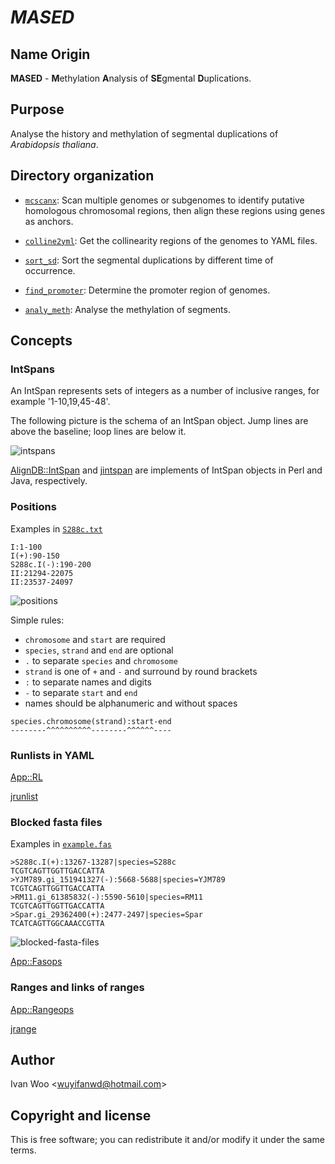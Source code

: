 # ***MASED***

## Name Origin

**MASED** - **M**ethylation **A**nalysis of **SE**gmental **D**uplications.

## Purpose

Analyse the history and methylation of segmental duplications of *Arabidopsis thaliana*.

## Directory organization

* [`mcscanx`](mcscanx.sh): Scan multiple genomes or subgenomes to identify putative homologous chromosomal regions, then align these regions using genes as anchors.

* [`colline2yml`](colline2yml.sh): Get the collinearity regions of the genomes to YAML files.

* [`sort_sd`](sort_sd.sh): Sort the segmental duplications by different time of occurrence.

* [`find_promoter`](find_promoter.sh): Determine the promoter region of genomes.

* [`analy_meth`](analy_meth.sh): Analyse the methylation of segments.

## Concepts

### IntSpans

An IntSpan represents sets of integers as a number of inclusive ranges, for example '1-10,19,45-48'.

The following picture is the schema of an IntSpan object. Jump lines are above the baseline; loop
lines are below it.

![intspans](doc/intspans.png)

[AlignDB::IntSpan](https://github.com/wang-q/AlignDB-IntSpan) and
[jintspan](https://github.com/egateam/jintspan) are implements of IntSpan objects in Perl and Java,
respectively.

### Positions

Examples in [`S288c.txt`](https://github.com/wang-q/App-RL/blob/master/t/S288c.txt)

```text
I:1-100
I(+):90-150
S288c.I(-):190-200
II:21294-22075
II:23537-24097
```

![positions](doc/positions.png)

Simple rules:

* `chromosome` and `start` are required
* `species`, `strand` and `end` are optional
* `.` to separate `species` and `chromosome`
* `strand` is one of `+` and `-` and surround by round brackets
* `:` to separate names and digits
* `-` to separate `start` and `end`
* names should be alphanumeric and without spaces

```text
species.chromosome(strand):start-end
--------^^^^^^^^^^--------^^^^^^----
```

### Runlists in YAML

[App::RL](https://github.com/wang-q/App-RL)

[jrunlist](https://github.com/egateam/jrunlist)

### Blocked fasta files

Examples in [`example.fas`](https://github.com/wang-q/App-Fasops/blob/master/t/example.fas)

```text
>S288c.I(+):13267-13287|species=S288c
TCGTCAGTTGGTTGACCATTA
>YJM789.gi_151941327(-):5668-5688|species=YJM789
TCGTCAGTTGGTTGACCATTA
>RM11.gi_61385832(-):5590-5610|species=RM11
TCGTCAGTTGGTTGACCATTA
>Spar.gi_29362400(+):2477-2497|species=Spar
TCATCAGTTGGCAAACCGTTA

```

![blocked-fasta-files](doc/blocked-fasta-files.png)

[App::Fasops](https://github.com/wang-q/App-Fasops)

### Ranges and links of ranges

[App::Rangeops](https://github.com/wang-q/App-Rangeops)

[jrange](https://github.com/egateam/jrange)

## Author

Ivan Woo &lt;wuyifanwd@hotmail.com&gt;

## Copyright and license

This is free software; you can redistribute it and/or modify it under the same terms.
